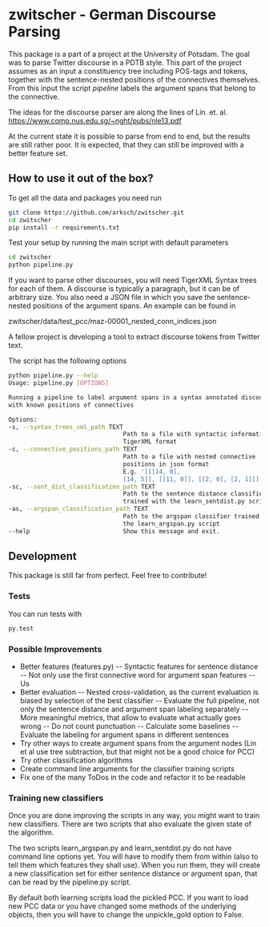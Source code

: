 # zwitscher - German Discourse Parsing

This package is a part of a project at the University of Potsdam. The goal was
to parse Twitter discourse in a PDTB style. This part of the project assumes
as an input a constituency tree including POS-tags and tokens, together with
the sentence-nested positions of the connectives themselves. From this input
the script *pipeline* labels the argument spans that belong to the connective.

The ideas for the discourse parser are along the lines of Lin. et. al.
https://www.comp.nus.edu.sg/~nght/pubs/nle13.pdf

At the current state it is possible to parse from end to end,
but the results are still rather poor. It is expected, that they can still
be improved with a better feature set.

## How to use it out of the box?

To get all the data and packages you need run

   ```sh
   git clone https://github.com/arksch/zwitscher.git
   cd zwitscher
   pip install -r requirements.txt
   ```

Test your setup by running the main script with default parameters

   ```sh
   cd zwitscher
   python pipeline.py
   ```

If you want to parse other discourses, you will need TigerXML Syntax trees
for each of them.
A discourse is typically a paragraph, but it can be of arbitrary size.
You also need a JSON file in which you save the sentence-nested positions of
the argument spans. An example can be found in

zwitscher/data/test_pcc/maz-00001_nested_conn_indices.json

A fellow project is developing a tool to extract discourse tokens from 
Twitter text.

The script has the following options

  ```sh
  python pipeline.py --help
Usage: pipeline.py [OPTIONS]

  Running a pipeline to label argument spans in a syntax annotated discourse
  with known positions of connectives

Options:
  -s, --syntax_trees_xml_path TEXT
                                  Path to a file with syntactic information in
                                  TigerXML format
  -c, --connective_positions_path TEXT
                                  Path to a file with nested connective
                                  positions in json format
                                  E.g. '[[[14, 0],
                                  [14, 5]], [[11, 0]], [[2, 0], [2, 1]]]'
  -sc, --sent_dist_classification_path TEXT
                                  Path to the sentence distance classifier
                                  trained with the learn_sentdist.py script
  -as, --argspan_classification_path TEXT
                                  Path to the argspan classifier trained with
                                  the learn_argspan.py script
  --help                          Show this message and exit.
  ```



## Development

This package is still far from perfect. Feel free to contribute!

### Tests

You can run tests with

  ```sh
  py.test
  ```

### Possible Improvements

- Better features (features.py)
-- Syntactic features for sentence distance
-- Not only use the first connective word for argument span features
-- Us
- Better evaluation
-- Nested cross-validation, as the current evaluation is biased by selection of
the best classifier
-- Evaluate the full pipeline, not only the sentence distance and argument span
labeling separately
-- More meaningful metrics, that allow to evaluate what actually goes wrong
-- Do not count punctuation
-- Calculate some baselines
-- Evaluate the labeling for argument spans in different sentences
- Try other ways to create argument spans from the argument nodes
(Lin et al use tree subtraction, but that might not be a good choice for PCC)
- Try other classification algorithms
- Create command line arguments for the classifier training scripts
- Fix one of the many ToDos in the code and refactor it to be readable


### Training new classifiers

Once you are done improving the scripts in any way, you might want to train
new classifiers. There are two scripts that also evaluate the given state of 
the algorithm.

The two scripts learn_argspan.py and learn_sentdist.py do not have command line
options yet. You will have to modify them from within (also to tell them
which features they shall use). When you run them,
they will create a new classification set for either sentence distance or
argument span, that can be read by the pipeline.py script.

By default both learning scripts load the pickled PCC. If you want to load
new PCC data or you have changed some methods of the underlying objects,
then you will have to change the unpickle_gold option to False.

